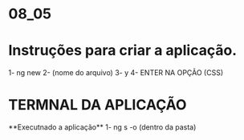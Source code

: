 # 08_05

<H1> Instruções para criar a aplicação.</H1>
1- ng new
2- (nome do arquivo)
3- y
4- ENTER NA OPÇÃO (CSS)

<H1> TERMNAL DA APLICAÇÃO </H1>
**Executnado a aplicação**
1- ng s -o (dentro da pasta)
